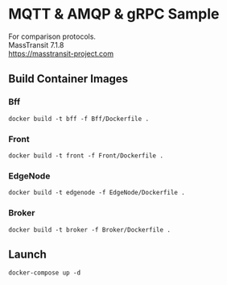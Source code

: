 # MQTT & AMQP & gRPC Sample

For comparison protocols.  
MassTransit 7.1.8  
https://masstransit-project.com

## Build Container Images

### Bff
```
docker build -t bff -f Bff/Dockerfile .
```

### Front
```
docker build -t front -f Front/Dockerfile .
```

### EdgeNode
```
docker build -t edgenode -f EdgeNode/Dockerfile .
```

### Broker
```
docker build -t broker -f Broker/Dockerfile .
```

## Launch
```
docker-compose up -d
```
